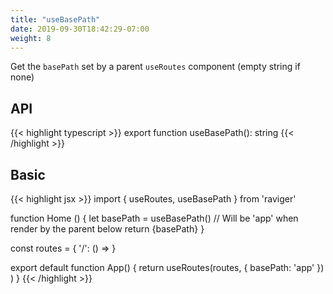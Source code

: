```yaml
---
title: "useBasePath"
date: 2019-09-30T18:42:29-07:00
weight: 8
---
```


Get the `basePath` set by a parent `useRoutes` component (empty string if none)

## API

{{< highlight typescript >}}
export function useBasePath(): string
{{< /highlight >}}

## Basic

{{< highlight jsx >}}
import { useRoutes, useBasePath } from 'raviger'

function Home () {
  let basePath = useBasePath()
  // Will be 'app' when render by the parent below
  return <span>{basePath}</span>
}

const routes = {
  '/': () => <Home />
}

export default function App() {
  return useRoutes(routes, { basePath: 'app' })
  )
}
{{< /highlight >}}
